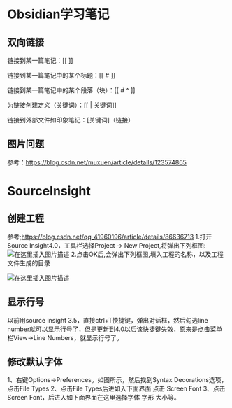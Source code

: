 # Obsidian学习笔记
## 双向链接
链接到某一篇笔记：[[ ]]

链接到某一篇笔记中的某个标题：[[ # ]]

链接到某一篇笔记中的某个段落（块）：[[ # ^ ]]

为链接创建定义（关键词）：[[ | 关键词]]

链接到外部文件如印象笔记：[关键词]（链接）

## 图片问题
参考：https://blog.csdn.net/muxuen/article/details/123574865

# SourceInsight
## 创建工程
参考;https://blog.csdn.net/qq_41960196/article/details/86636713
1.打开Source Insight4.0，工具栏选择Project -> New Project,将弹出下列框图:
![在这里插入图片描述](https://img-blog.csdnimg.cn/20190125100236518.png?x-oss-process=image/watermark,type_ZmFuZ3poZW5naGVpdGk,shadow_10,text_aHR0cHM6Ly9ibG9nLmNzZG4ubmV0L3FxXzQxOTYwMTk2,size_16,color_FFFFFF,t_70#pic_center)
2.点击OK后,会弹出下列框图,填入工程的名称，以及工程文件生成的目录

![在这里插入图片描述](https://img-blog.csdnimg.cn/20190125100542813.jpg?x-oss-process=image/watermark,type_ZmFuZ3poZW5naGVpdGk,shadow_10,text_aHR0cHM6Ly9ibG9nLmNzZG4ubmV0L3FxXzQxOTYwMTk2,size_16,color_FFFFFF,t_70)
## 显示行号
以前用source insight 3.5，直接ctrl+T快捷键，弹出对话框，然后勾选line number就可以显示行号了，但是更新到4.0以后该快捷键失效，原来是点击菜单栏View->Line Numbers，就显示行号了。
## 修改默认字体
1、右键Options->Preferences。如图所示，然后找到Syntax Decorations选项，点击File Types
2、点击File Types后进如入下面界面 点击 Screen Font
3、点击 Screen Font，后进入如下面界面在这里选择字体 字形 大小等。
